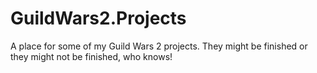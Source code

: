 # GuildWars2.Projects
A place for some of my Guild Wars 2 projects. They might be finished or they might not be finished, who knows!
